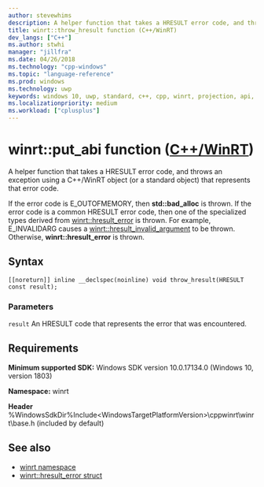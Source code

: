 ```yaml
---
author: stevewhims
description: A helper function that takes a HRESULT error code, and throws an exception using a C++/WinRT object that represents that error code.
title: winrt::throw_hresult function (C++/WinRT)
dev_langs: ["C++"]
ms.author: stwhi
manager: "jillfra"
ms.date: 04/26/2018
ms.technology: "cpp-windows"
ms.topic: "language-reference"
ms.prod: windows
ms.technology: uwp
keywords: windows 10, uwp, standard, c++, cpp, winrt, projection, api, reference, throw, exception, hresult_error, HRESULT, error, code
ms.localizationpriority: medium
ms.workload: ["cplusplus"]
---
```


# winrt::put_abi function ([C++/WinRT](/windows/uwp/cpp-and-winrt-apis/intro-to-using-cpp-with-winrt))
A helper function that takes a HRESULT error code, and throws an exception using a C++/WinRT object (or a standard object) that represents that error code.

If the error code is E_OUTOFMEMORY, then **std::bad_alloc** is thrown. If the error code is a common HRESULT error code, then one of the specialized types derived from [winrt::hresult_error](hresult-error.md) is thrown. For example, E_INVALIDARG causes a [winrt::hresult_invalid_argument](hresult-invalid-argument.md) to be thrown. Otherwise, **winrt::hresult_error** is thrown.

## Syntax
```cppwinrt
[[noreturn]] inline __declspec(noinline) void throw_hresult(HRESULT const result);
```

### Parameters
`result`
An HRESULT code that represents the error that was encountered.

## Requirements
**Minimum supported SDK:** Windows SDK version 10.0.17134.0 (Windows 10, version 1803)

**Namespace:** winrt

**Header** %WindowsSdkDir%Include\<WindowsTargetPlatformVersion>\cppwinrt\winrt\base.h (included by default)

## See also 
* [winrt namespace](../winrt.md)
* [winrt::hresult_error struct](hresult-error.md)
